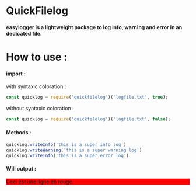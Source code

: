 # QuickFilelog

#### easylogger is a lightweight package to log info, warning and error in an dedicated file.

# How to use : 

#### import :

with syntaxic coloration :
```javascript
const quicklog = require('quickfilelog')('logfile.txt', true);
```
without syntaxic coloration :
```javascript
const quicklog = require('quickfilelog')('logfile.txt', false);
```

#### Methods :

```javascript
quicklog.writeInfo('this is a super info log') 
quicklog.writeWarning('this is a super warning log') 
quicklog.writeInfo('this is a super error log') 
```

#### Will output :

<div style="background-color: red;">
  Ceci est une ligne en rouge.
</div>
